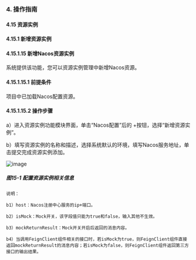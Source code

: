 ### 4. 操作指南

#### 4.15 资源实例

#### 4.15.1 新增资源实例

#### 4.15.1.15 新增Nacos资源实例

系统提供该功能，您可以资源实例管理中新增Nacos资源。

#### 4.15.1.15.1 前提条件

项目中已加载Nacos配置资源。

#### 4.15.1.15.2 操作步骤

a）进入资源实例功能模块界面，单击“Nacos配置”后的 +按钮，选择“新增资源实例”。

b）填写资源实例的名称和描述，选择系统默认的环境，填写Nacos服务地址，单击提交完成资源实例添加。

![image](https://user-images.githubusercontent.com/79617492/198530718-1dadd448-bd1c-49ca-bea4-d775ff79d6c2.png)

##### 图15-1 配置资源实例相关信息

```
说明：

b1）host：Nacos注册中心服务的ip+端口。

b2）isMock：Mock开关，该字段值只能为true和false，输入其他不生效。

b3）mockReturnResult：Mock开关开启后返回的消息内容。

b4）当调用FeignClient组件相关的接口时，若isMock为true，则FeignClient组件直接返回mockReturnResult的消息内容；若isMock为false，则FeignClient组件返回第三方接口的输出结果。
```
